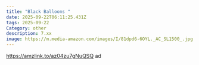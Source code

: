 ```yaml
---
title: "Black Balloons "
date: 2025-09-22T06:11:25.431Z
tags: 2025-09-22
Category: other
description: 7.xx
image: https://m.media-amazon.com/images/I/81dpd6-6OYL._AC_SL1500_.jpg
---
```

https://amzlink.to/az04zu7gNuQSQ ad